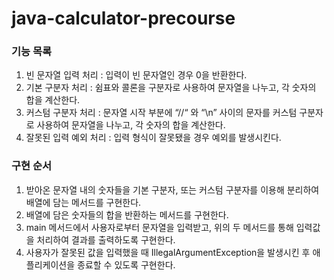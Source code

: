 # java-calculator-precourse

### 기능 목록
1. 빈 문자열 입력 처리 : 입력이 빈 문자열인 경우 0을 반환한다.
2. 기본 구분자 처리 : 쉼표와 콜론을 구분자로 사용하여 문자열을 나누고, 각 숫자의 합을 계산한다.
3. 커스텀 구분자 처리 : 문자열 시작 부분에 “//“ 와 “\n” 사이의 문자를 커스텀 구분자로 사용하여 문자열을 나누고, 각 숫자의 합을 계산한다.
4. 잘못된 입력 예외 처리 : 입력 형식이 잘못됐을 경우 예외를 발생시킨다.

### 구현 순서
1. 받아온 문자열 내의 숫자들을 기본 구분자, 또는 커스텀 구분자를 이용해 분리하여 배열에 담는 메서드를 구현한다.
2. 배열에 담은 숫자들의 합을 반환하는 메서드를 구현한다.
3. main 메서드에서 사용자로부터 문자열을 입력받고, 위의 두 메서드를 통해 입력값을 처리하여 결과를 출력하도록 구현한다.
4. 사용자가 잘못된 값을 입력했을 때 IllegalArgumentException을 발생시킨 후 애플리케이션을 종료할 수 있도록 구현한다.
